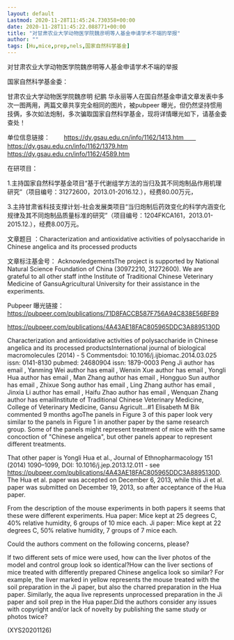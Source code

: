 ```yaml
---
layout: default
Lastmod: 2020-11-28T11:45:24.730358+00:00
date: 2020-11-28T11:45:22.088771+00:00
title: "对甘肃农业大学动物医学院魏彦明等人基金申请学术不端的举报"
author: ""
tags: [Hu,mice,prep,nels,国家自然科学基金]
---
```


对甘肃农业大学动物医学院魏彦明等人基金申请学术不端的举报

国家自然科学基金委：

甘肃农业大学动物医学院魏彦明 纪鹏 华永丽等人在国自然基金申请文章发表中多次一图两用，两篇文章共享完全相同的图片，被pubpeer 曝光，但仍然坚持惯用技俩，多次如法炮制，多次骗取国家自然科学基金，现将详情曝光如下，请基金委查处！

单位信息链接： 　　https://dy.gsau.edu.cn/info/1162/1413.htm　　https://dy.gsau.edu.cn/info/1162/1379.htm 　　https://dy.gsau.edu.cn/info/1162/4589.htm

在研项目：

1.主持国家自然科学基金项目“基于代谢组学方法的当归及其不同炮制品作用机理研究”（项目编号：31272600，2013.01-2016.12.），经费80.00万元，

3.主持甘肃省科技支撑计划-社会发展类项目“当归炮制后药效变化的科学内涵变化规律及其不同炮制品质量标准的研究”（项目编号：1204FKCA161，2013.01-2015.12.），经费8.00万元。

文章题目 ：Characterization and antioxidative activities of polysaccharide in Chinese angelica and its processed products

文章标注基金号： AcknowledgementsThe project is supported by National Natural Science Foundation of China (30972210, 31272600). We are grateful to all other staff inthe Institute of Traditional Chinese Veterinary Medicine of GansuAgricultural University for their assistance in the experiments.

Pubpeer 曝光链接：https://pubpeer.com/publications/71D8FACCB587F756A94C838E56BFB9

https://pubpeer.com/publications/4A43AE18FAC805965DDC3A8895130D

Characterization and antioxidative activities of polysaccharide in Chinese angelica and its processed productsInternational journal of biological macromolecules (2014) - 5 Commentsdoi: 10.1016/j.ijbiomac.2014.03.025  issn: 0141-8130  pubmed: 24680904  issn: 1879-0003 Peng Ji author has email , Yanming Wei author has email , Wenxin Xue author has email , Yongli Hua author has email , Man Zhang author has email , Hongguo Sun author has email , Zhixue Song author has email , Ling Zhang author has email , Jinxia Li author has email , Haifu Zhao author has email , Wenquan Zhang author has emailInstitute of Traditional Chinese Veterinary Medicine, College of Veterinary Medicine, Gansu Agricult...#1 Elisabeth M Bik commented 9 months agoThe panels in Figure 3 of this paper look very similar to the panels in Figure 1 in another paper by the same research group. Some of the panels might represent treatment of mice with the same concoction of "Chinese angelica", but other panels appear to represent different treatments.

That other paper is Yongli Hua et al., Journal of Ethnopharmacology 151 (2014) 1090–1099, DOI: 10.1016/j.jep.2013.12.011 - see https://pubpeer.com/publications/4A43AE18FAC805965DDC3A8895130D. The Hua et al. paper was accepted on December 6, 2013, while this Ji et al. paper was submitted on December 19, 2013, so after acceptance of the Hua paper.

From the description of the mouse experiments in both papers it seems that these were different experiments. Hua paper: Mice kept at 25 degrees C, 40% relative humidity, 6 groups of 10 mice each. Ji paper: Mice kept at 22 degrees C, 50% relative humidity, 7 groups of 7 mice each.

Could the authors comment on the following concerns, please?

If two different sets of mice were used, how can the liver photos of the model and control group look so identical?How can the liver sections of mice treated with differently prepared Chinese angelica look so similar? For example, the liver marked in yellow represents the mouse treated with the soil preparation in the Ji paper, but also the charred preparation in the Hua paper. Similarly, the aqua live represents unprocessed preparation in the Ji paper and soil prep in the Hua paper.Did the authors consider any issues with copyright and/or lack of novelty by publishing the same study or photos twice?

(XYS20201126)

